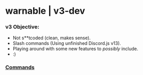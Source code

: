 # warnable | v3-dev

### v3 Objective:
- Not s**tcoded (clean, makes sense).
- Slash commands (Using unfinished Discord.js v13).
- Playing around with some new features to *possibly* include.
- :)

### [Commands](/src/commands/README.md)